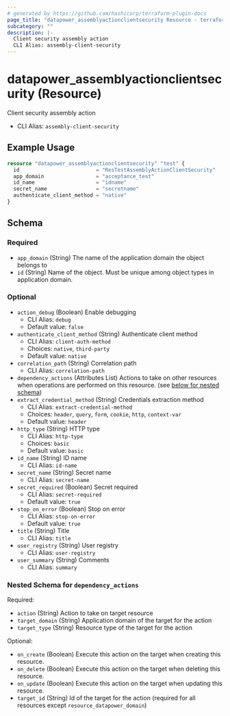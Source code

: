 ```yaml
---
# generated by https://github.com/hashicorp/terraform-plugin-docs
page_title: "datapower_assemblyactionclientsecurity Resource - terraform-provider-datapower"
subcategory: ""
description: |-
  Client security assembly action
  CLI Alias: assembly-client-security
---
```


# datapower_assemblyactionclientsecurity (Resource)

Client security assembly action
  - CLI Alias: `assembly-client-security`

## Example Usage

```terraform
resource "datapower_assemblyactionclientsecurity" "test" {
  id                         = "ResTestAssemblyActionClientSecurity"
  app_domain                 = "acceptance_test"
  id_name                    = "idname"
  secret_name                = "secretname"
  authenticate_client_method = "native"
}
```

<!-- schema generated by tfplugindocs -->
## Schema

### Required

- `app_domain` (String) The name of the application domain the object belongs to
- `id` (String) Name of the object. Must be unique among object types in application domain.

### Optional

- `action_debug` (Boolean) Enable debugging
  - CLI Alias: `debug`
  - Default value: `false`
- `authenticate_client_method` (String) Authenticate client method
  - CLI Alias: `client-auth-method`
  - Choices: `native`, `third-party`
  - Default value: `native`
- `correlation_path` (String) Correlation path
  - CLI Alias: `correlation-path`
- `dependency_actions` (Attributes List) Actions to take on other resources when operations are performed on this resource. (see [below for nested schema](#nestedatt--dependency_actions))
- `extract_credential_method` (String) Credentials extraction method
  - CLI Alias: `extract-credential-method`
  - Choices: `header`, `query`, `form`, `cookie`, `http`, `context-var`
  - Default value: `header`
- `http_type` (String) HTTP type
  - CLI Alias: `http-type`
  - Choices: `basic`
  - Default value: `basic`
- `id_name` (String) ID name
  - CLI Alias: `id-name`
- `secret_name` (String) Secret name
  - CLI Alias: `secret-name`
- `secret_required` (Boolean) Secret required
  - CLI Alias: `secret-required`
  - Default value: `true`
- `stop_on_error` (Boolean) Stop on error
  - CLI Alias: `stop-on-error`
  - Default value: `true`
- `title` (String) Title
  - CLI Alias: `title`
- `user_registry` (String) User registry
  - CLI Alias: `user-registry`
- `user_summary` (String) Comments
  - CLI Alias: `summary`

<a id="nestedatt--dependency_actions"></a>
### Nested Schema for `dependency_actions`

Required:

- `action` (String) Action to take on target resource
- `target_domain` (String) Application domain of the target for the action
- `target_type` (String) Resource type of the target for the action

Optional:

- `on_create` (Boolean) Execute this action on the target when creating this resource.
- `on_delete` (Boolean) Execute this action on the target when deleting this resource.
- `on_update` (Boolean) Execute this action on the target when updating this resource.
- `target_id` (String) Id of the target for the action (required for all resources except `resource_datapower_domain`)
